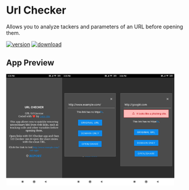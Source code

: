 # Url Checker
Allows you to analyze tackers and parameters of an URL before opening them.

[![version](https://img.shields.io/github/v/release/CYB3R-G0D/Url-checker)](https://github.com/CYB3R-G0D/Url-checker/releases/tag/v0.1.0)
[![download](https://img.shields.io/github/downloads/cyb3r-g0d/Url-checker/total)](https://github.com/CYB3R-G0D/Url-checker/releases/)

## App Preview

<div style="display:flex;">
<img alt="App image" src="https://raw.githubusercontent.com/CYB3R-G0D/Url-checker/main/screenshots/screenshot01.jpg" width="30%">
<img alt="App image" src="https://raw.githubusercontent.com/CYB3R-G0D/Url-checker/main/screenshots/screenshot02.jpg" width="30%">
<img alt="App image" src="https://raw.githubusercontent.com/CYB3R-G0D/Url-checker/main/screenshots/screenshot03.jpg" width="30%">  
</div> 
